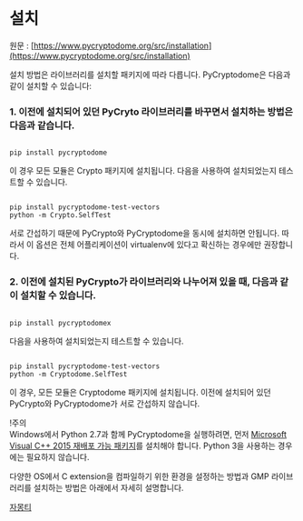 # 설치  

원문 : [https://www.pycryptodome.org/src/installation](https://www.pycryptodome.org/src/installation)  

설치 방법은 라이브러리를 설치할 패키지에 따라 다릅니다. PyCryptodome은 다음과 같이 설치할 수 있습니다:  

### 1. 이전에 설치되어 있던 PyCryto 라이브러리를 바꾸면서 설치하는 방법은 다음과 같습니다.  
<pre><code>
pip install pycryptodome
</code></pre>
이 경우 모든 모듈은 Crypto 패키지에 설치됩니다. 다음을 사용하여 설치되었는지 테스트할 수 있습니다.  
<pre><code>
pip install pycryptodome-test-vectors
python -m Crypto.SelfTest
</code></pre>  
서로 간섭하기 때문에 PyCrypto와 PyCryptodome을 동시에 설치하면 안됩니다. 따라서 이 옵션은 전체 어플리케이션이 virtualenv에 있다고 확신하는 경우에만 권장합니다.  

### 2. 이전에 설치된 PyCrypto가 라이브러리와 나누어져 있을 때, 다음과 같이 설치할 수 있습니다.  
<pre><code>
pip install pycryptodomex
</code></pre>
다음을 사용하여 설치되었는지 테스트할 수 있습니다.  
<pre><code>
pip install pycryptodome-test-vectors
python -m Cryptodome.SelfTest
</code></pre>  
이 경우, 모든 모듈은 Cryptodome 패키지에 설치됩니다. 이전에 설치되어 있던 PyCrypto와 PyCryptodome가 서로 간섭하지 않습니다.  

!주의  
Windows에서 Python 2.7과 함께 PyCryptodome을 실행하려면, 먼저 [Microsoft Visual C++ 2015 재배포 가능 패키지](https://www.microsoft.com/ko-kr/download/details.aspx?id=48145)를 설치해야 합니다. Python 3을 사용하는 경우에는 필요하지 않습니다.  

다양한 OS에서 C extension을 컴파일하기 위한 환경을 설정하는 방법과 GMP 라이브러리를 설치하는 방법은 아래에서 자세히 설명합니다.  

[자몽티](https://github.com/jamongti)  